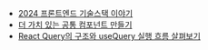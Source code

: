 - [2024 프론트엔드 기술스택 이야기](https://velog.io/@teo/2024-frontend-techstack)
- [더 가치 있는 공통 컴포넌트 만들기](https://fe-developers.kakaoent.com/2024/240116-common-component/)
- [React Query의 구조와 useQuery 실행 흐름 살펴보기](https://fe-developers.kakaoent.com/2023/230720-react-query/)
